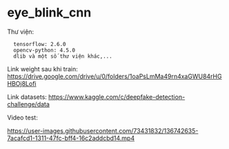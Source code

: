 # eye_blink_cnn

Thư viện:

      tensorflow: 2.6.0
      opencv-python: 4.5.0
      dlib và một số thư viện khác,...
      
Link weight sau khi train: https://drive.google.com/drive/u/0/folders/1oaPsLmMa49rn4xaGWU84rHGHBOj8Lofi

Link datasets: https://www.kaggle.com/c/deepfake-detection-challenge/data

Video test: 

https://user-images.githubusercontent.com/73431832/136742635-7acafcd1-1311-47fc-bff4-16c2addcbd14.mp4

